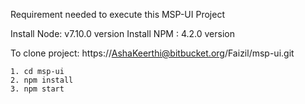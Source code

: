 Requirement needed to execute this MSP-UI Project

Install Node: v7.10.0 version
Install NPM : 4.2.0 version


To clone project: https://AshaKeerthi@bitbucket.org/Faizil/msp-ui.git

    1. cd msp-ui
    2. npm install
    3. npm start